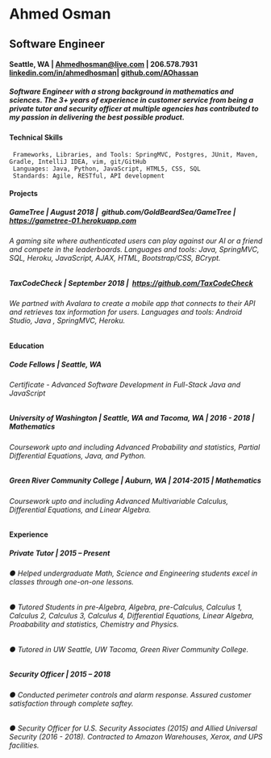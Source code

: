 # Ahmed Osman
## Software Engineer
#### Seattle, WA | ​Ahmedhosman@live.com​ | 206.578.7931 <a href="https://www.linkedin.com/in/ahmedhosman/">linkedin.com/in/ahmedhosman​</a> | ​<a href="https://github.com/AOhassan">github.com/AOhassan</a>
##### Software Engineer with a strong background in mathematics and sciences. The 3+ years of experience in customer service from being a private tutor and security officer at multiple agencies has contributed to my passion in delivering the best possible product.
#### Technical Skills
```
 Frameworks, Libraries, and Tools:​ SpringMVC, Postgres, JUnit, Maven, Gradle, IntelliJ IDEA, vim, git/GitHub
 Languages:​ Java, Python, JavaScript, HTML5, CSS, SQL
 Standards:​ Agile, RESTful, API development
```
#### Projects
##### GameTree | August 2018 | ​ github.com/GoldBeardSea/GameTree | https://gametree-01.herokuapp.com
###### A gaming site where authenticated users can play against our AI or a friend and compete in the leaderboards.   Languages and tools: Java, SpringMVC, SQL, Heroku, JavaScript, AJAX, HTML, Bootstrap/CSS, BCrypt.

##### TaxCodeCheck | September 2018 | ​ https://github.com/TaxCodeCheck  
###### We partned with Avalara to create a mobile app that connects to their API and retrieves tax information for users. Languages and tools: Android Studio, Java , SpringMVC, Heroku.

#### Education
##### Code Fellows | Seattle, WA
###### Certificate - Advanced Software Development in Full-Stack Java and JavaScript

##### University of Washington | Seattle, WA and Tacoma, WA | 2016 - 2018 | Mathematics
###### Coursework upto and including Advanced Probability and statistics, Partial Differential Equations, Java, and Python. 

##### Green River Community College | Auburn, WA | 2014-2015 | Mathematics
###### Coursework upto and including Advanced Multivariable Calculus, Differential Equations, and Linear Algebra.

#### Experience
##### Private Tutor | 2015 – Present
###### ● Helped undergraduate Math, Science and Engineering students excel in classes through one-on-one lessons.
###### ● Tutored Students in pre-Algebra, Algebra, pre-Calculus, Calculus 1, Calculus 2, Calculus 3, Calculus 4, Differential Equations, Linear Algebra, Proabability and statistics, Chemistry and Physics.
###### ● Tutored in UW Seattle, UW Tacoma, Green River Community College.

##### Security Officer | 2015 – 2018
###### ● Conducted perimeter controls and alarm response. Assured customer satisfaction through complete saftey.
###### ● Security Officer for U.S. Security Associates (2015) and Allied Universal Security (2016 - 2018). Contracted to Amazon Warehouses, Xerox, and UPS facilities.

